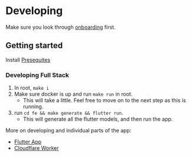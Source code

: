 # Developing

Make sure you look through [onboarding](./Onboarding.md) first.

## Getting started
Install [Presequites](./Presequites.md)

### Developing Full Stack
1. In root, `make i`
2. Make sure docker is up and run `make run` in root.
	- This will take a little. Feel free to move on to the next step as this is running.
3. run `cd fe && make generate && flutter run`.
	- This will generate all the flutter models, and then run the app.

More on developing and individual parts of the app:
- [Flutter App](Developing_Flutter.md)
- [Cloudflare Worker](./Cloudflare_Worker/Developing_Worker.md)